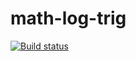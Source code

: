 # math-log-trig

[![Build status](https://ci.appveyor.com/api/projects/status/fqnyt064ntmu92p9?svg=true)](https://ci.appveyor.com/project/lan-mak/math-log-trig)
